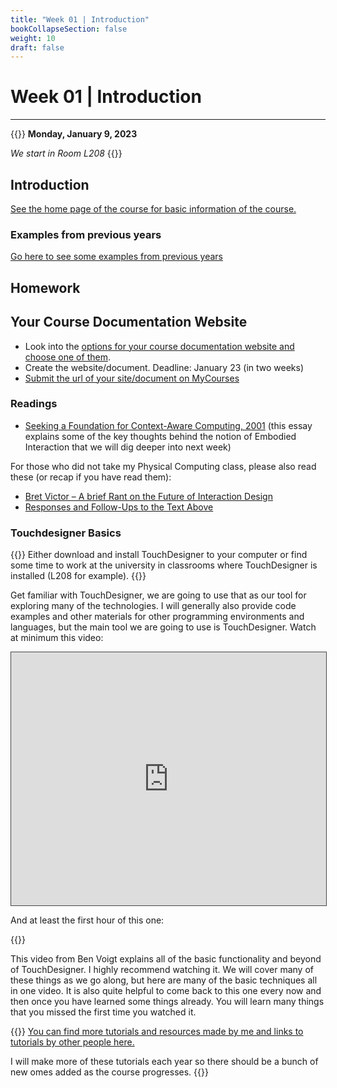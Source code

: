 ```yaml
---
title: "Week 01 | Introduction"
bookCollapseSection: false
weight: 10
draft: false
---
```


# Week 01 | Introduction

---

{{<hint info>}}
**Monday, January 9, 2023**

*We start in Room L208*
{{</hint>}}


## Introduction

[See the home page of the course for basic information of the course.](../)

### Examples from previous years

[Go here to see some examples from previous years](../showcase/)

## Homework

## Your Course Documentation Website

- Look into the [options for your course documentation website and choose one of them](../documentation-website/).
- Create the website/document. Deadline: January 23 (in two weeks)
- [Submit the url of your site/document on MyCourses](https://mycourses.aalto.fi/mod/assign/view.php?id=998110)

### Readings

- [Seeking a Foundation for Context-Aware Computing, 2001](https://www.dourish.com/embodied/essay.pdf) (this essay explains some of the key thoughts behind the notion of Embodied Interaction that we will dig deeper into next week)

For those who did not take my Physical Computing class, please also read these (or recap if you have read them):

- [Bret Victor – A brief Rant on the Future of Interaction Design](http://worrydream.com/ABriefRantOnTheFutureOfInteractionDesign/)
- [Responses and Follow-Ups to the Text Above](http://worrydream.com/ABriefRantOnTheFutureOfInteractionDesign/responses.html)

### Touchdesigner Basics

{{<hint info>}}
Either download and install TouchDesigner to your computer or find some time to work at the university in classrooms where TouchDesigner is installed (L208 for example).
{{</hint>}}

Get familiar with TouchDesigner, we are going to use that as our tool for exploring many of the technologies. I will generally also provide code examples and other materials for other programming environments and languages, but the main tool we are going to use is TouchDesigner. Watch at minimum this video:

<iframe src="https://aalto.cloud.panopto.eu/Panopto/Pages/Embed.aspx?id=51dc3ede-cf7d-47e9-ad5e-acdf0126d2e3&amp;autoplay=false&amp;offerviewer=true&amp;showtitle=true&amp;showbrand=false&amp;start=0&amp;interactivity=all" style="border: 1px solid #464646;" allowfullscreen="" allow="autoplay" width="100%" height="405"></iframe>

And at least the first hour of this one:

{{<youtube wmM1lCWtn6o>}}

This video from Ben Voigt explains all of the basic functionality and beyond of TouchDesigner. I highly recommend watching it. We will cover many of these things as we go along, but here are many of the basic techniques all in one video. It is also quite helpful to come back to this one every now and then once you have learned some things already. You will learn many things that you missed the first time you watched it.

{{<hint info>}}
[You can find more tutorials and resources made by me and links to tutorials by other people here.](../../../tutorials/touchdesigner/)

I will make more of these tutorials each year so there should be a bunch of new omes added as the course progresses.
{{</hint>}}